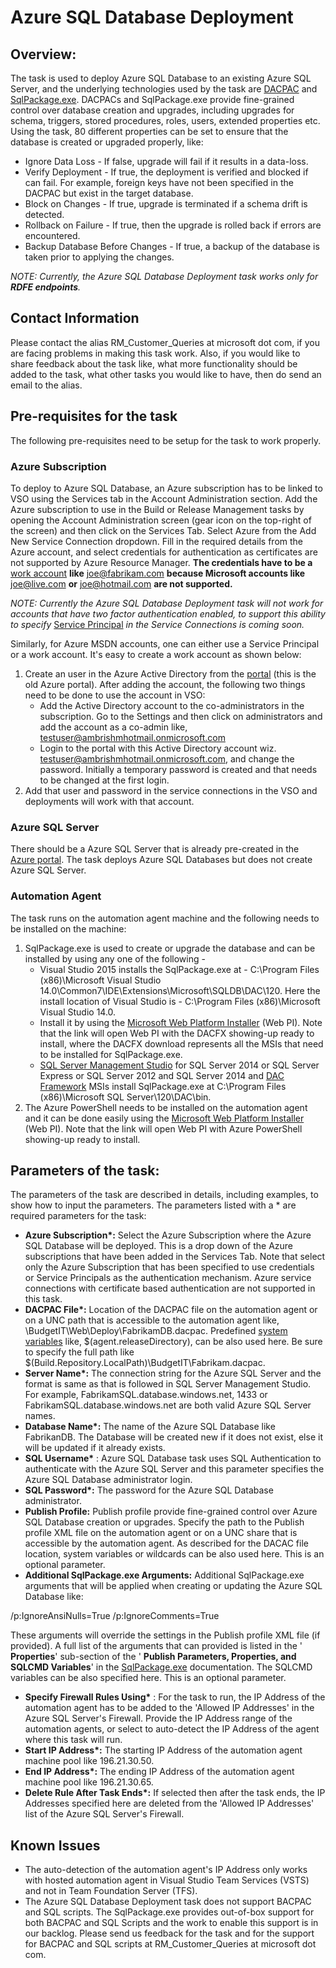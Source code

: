 # Azure SQL Database Deployment

## Overview:

The task is used to deploy Azure SQL Database to an existing Azure SQL Server, and the underlying technologies used by the task are [DACPAC](https://msdn.microsoft.com/en-IN/library/ee210546.aspx) and [SqlPackage.exe](https://msdn.microsoft.com/en-us/library/hh550080\(v=vs.103\).aspx). DACPACs and SqlPackage.exe provide fine-grained control over database creation and upgrades, including upgrades for schema, triggers, stored procedures, roles, users, extended properties etc. Using the task, 80 different properties can be set to ensure that the database is created or upgraded properly, like:

- Ignore Data Loss - If false, upgrade will fail if it results in a data-loss.
- Verify Deployment - If true, the deployment is verified and blocked if can fail. For example, foreign keys have not been specified in the DACPAC but exist in the target database.
- Block on Changes - If true, upgrade is terminated if a schema drift is detected.
- Rollback on Failure - If true, then the upgrade is rolled back if errors are encountered.
- Backup Database Before Changes - If true, a backup of the database is taken prior to applying the changes.

_NOTE: Currently, the Azure SQL Database Deployment task works only for **RDFE endpoints**._

## Contact Information

Please contact the alias RM\_Customer\_Queries at microsoft dot com, if you are facing problems in making this task work. Also, if you would like to share feedback about the task like, what more functionality should be added to the task, what other tasks you would like to have, then do send an email to the alias.

## Pre-requisites for the task

The following pre-requisites need to be setup for the task to work properly.

### Azure Subscription

To deploy to Azure SQL Database, an Azure subscription has to be linked to VSO using the Services tab in the Account Administration section. Add the Azure subscription to use in the Build or Release Management tasks by opening the Account Administration screen (gear icon on the top-right of the screen) and then click on the Services Tab. Select Azure from the Add New Service Connection dropdown. Fill in the required details from the Azure account, and select credentials for authentication as certificates are not supported by Azure Resource Manager. **The credentials have to be a** [work account](http://azure.microsoft.com/en-in/pricing/member-offers/msdn-benefits-details/work-accounts-faq/) **like** [joe@fabrikam.com](mailto:joe@fabrikam.com) **because Microsoft accounts like** [joe@live.com](https://github.com/Microsoft/vso-agent-tasks/blob/master/Tasks/DeployAzureResourceGroup) **or** [joe@hotmail.com](https://github.com/Microsoft/vso-agent-tasks/blob/master/Tasks/DeployAzureResourceGroup) **are not supported.**

_NOTE: Currently the Azure SQL Database Deployment task will not work for accounts that have two factor authentication enabled, to support this ability to specify_ [Service Principal](https://azure.microsoft.com/en-in/documentation/articles/resource-group-create-service-principal-portal/) _in the Service Connections is coming soon._

Similarly, for Azure MSDN accounts, one can either use a Service Principal or a work account. It's easy to create a work account as shown below:

1. Create an user in the Azure Active Directory from the [portal](https://msdn.microsoft.com/en-us/library/azure/hh967632.aspx) (this is the old Azure portal). After adding the account, the following two things need to be done to use the account in VSO:
    * Add the Active Directory account to the co-administrators in the subscription. Go to the Settings and then click on administrators and add the account as a co-admin like, [testuser@ambrishmhotmail.onmicrosoft.com](mailto:testuser@ambrishmhotmail.onmicrosoft.com)
    * Login to the portal with this Active Directory account wiz. [testuser@ambrishmhotmail.onmicrosoft.com](mailto:testuser@ambrishmhotmail.onmicrosoft.com), and change the password. Initially a temporary password is created and that needs to be changed at the first login.
2. Add that user and password in the service connections in the VSO and deployments will work with that account.

### Azure SQL Server

There should be a Azure SQL Server that is already pre-created in the [Azure portal](https://ms.portal.azure.com/?r=1#create/Microsoft.SQLDatabase.0.5.7-preview). The task deploys Azure SQL Databases but does not create Azure SQL Server.

### Automation Agent

The task runs on the automation agent machine and the following needs to be installed on the machine:

1. SqlPackage.exe is used to create or upgrade the database and can be installed by using any one of the following -
    * Visual Studio 2015 installs the SqlPackage.exe at - C:\Program Files (x86)\Microsoft Visual Studio 14.0\Common7\IDE\Extensions\Microsoft\SQLDB\DAC\120. Here the install location of Visual Studio is - C:\Program Files (x86)\Microsoft Visual Studio 14.0.
    * Install it by using the [Microsoft Web Platform Installer](http://www.microsoft.com/web/gallery/install.aspx?appid=DACFX) (Web PI). Note that the link will open Web PI with the DACFX showing-up ready to install, where the DACFX download represents all the MSIs that need to be installed for SqlPackage.exe.
    * [SQL Server Management Studio](https://www.microsoft.com/en-in/download/details.aspx?id=42299) for SQL Server 2014 or SQL Server Express or SQL Server 2012 and SQL Server 2014 and [DAC Framework](http://www.microsoft.com/en-us/download/details.aspx?id=42293) MSIs install SqlPackage.exe at C:\Program Files (x86)\Microsoft SQL Server\120\DAC\bin.
2. The Azure PowerShell needs to be installed on the automation agent and it can be done easily using the [Microsoft Web Platform Installer](http://go.microsoft.com/fwlink/p/?LinkId=320376) (Web PI). Note that the link will open Web PI with Azure PowerShell showing-up ready to install.

## Parameters of the task:

The parameters of the task are described in details, including examples, to show how to input the parameters. The parameters listed with a \* are required parameters for the task:

- **Azure Subscription\*:** Select the Azure Subscription where the Azure SQL Database will be deployed. This is a drop down of the Azure subscriptions that have been added in the Services Tab. Note that select only the Azure Subscription that has been specified to use credentials or Service Principals as the authentication mechanism. Azure service connections with certificate based authentication are not supported in this task.
- **DACPAC File\*:** Location of the DACPAC file on the automation agent or on a UNC path that is accessible to the automation agent like, \\BudgetIT\Web\Deploy\FabrikamDB.dacpac. Predefined [system variables](https://msdn.microsoft.com/Library/vs/alm/Build/scripts/variables) like, $(agent.releaseDirectory), can be also used here. Be sure to specify the full path like $(Build.Repository.LocalPath)\BudgetIT\Fabrikam.dacpac.
- **Server Name\*:** The connection string for the Azure SQL Server and the format is same as that is followed in SQL Server Management Studio. For example, FabrikamSQL.database.windows.net, 1433 or FabrikamSQL.database.windows.net are both valid Azure SQL Server names.
- **Database Name\*:** The name of the Azure SQL Database like FabrikanDB. The Database will be created new if it does not exist, else it will be updated if it already exists.
- **SQL Username\*** : Azure SQL Database task uses SQL Authentication to authenticate with the Azure SQL Server and this parameter specifies the Azure SQL Database administrator login.
- **SQL Password\*:** The password for the Azure SQL Database administrator.
- **Publish Profile:** Publish profile provide fine-grained control over Azure SQL Database creation or upgrades. Specify the path to the Publish profile XML file on the automation agent or on a UNC share that is accessible by the automation agent. As described for the DACAC file location, system variables or wildcards can be also used here. This is an optional parameter.
- **Additional SqlPackage.exe Arguments:** Additional SqlPackage.exe arguments that will be applied when creating or updating the Azure SQL Database like:

 /p:IgnoreAnsiNulls=True /p:IgnoreComments=True

These arguments will override the settings in the Publish profile XML file (if provided). A full list of the arguments that can provided is listed in the ' **Properties**' sub-section of the ' **Publish Parameters, Properties, and SQLCMD Variables**' in the [SqlPackage.exe](https://msdn.microsoft.com/en-us/library/hh550080\(v=vs.103\).aspx) documentation. The SQLCMD variables can be also specified here. This is an optional parameter.

- **Specify Firewall Rules Using\*** : For the task to run, the IP Address of the automation agent has to be added to the 'Allowed IP Addresses' in the Azure SQL Server's Firewall. Provide the IP Address range of the automation agents, or select to auto-detect the IP Address of the agent where this task will run.
- **Start IP Address\*:** The starting IP Address of the automation agent machine pool like 196.21.30.50.
- **End IP Address\*:** The ending IP Address of the automation agent machine pool like 196.21.30.65.
- **Delete Rule After Task Ends\*:** If selected then after the task ends, the IP Addresses specified here are deleted from the 'Allowed IP Addresses' list of the Azure SQL Server's Firewall.

## Known Issues

- The auto-detection of the automation agent's IP Address only works with hosted automation agent in Visual Studio Team Services (VSTS) and not in Team Foundation Server (TFS).
- The Azure SQL Database Deployment task does not support BACPAC and SQL scripts. The SqlPackage.exe provides out-of-box support for both BACPAC and SQL Scripts and the work to enable this support is in our backlog. Please send us feedback for the task and for the support for BACPAC and SQL scripts at RM\_Customer\_Queries at microsoft dot com.